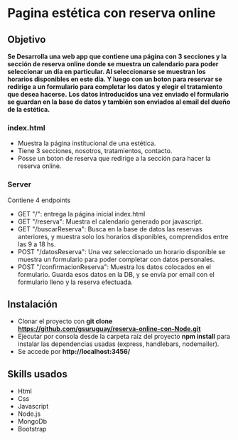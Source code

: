 # Pagina estética con reserva online

## Objetivo

**Se Desarrolla una web app que contiene una página con 3 secciones y la sección de reserva online donde se muestra un calendario para poder seleccionar un día en particular. Al seleccionarse se muestran los horarios disponibles en este día. Y luego con un boton para reservar se redirige a un formulario para completar los datos y elegir el tratamiento que desea hacerse.**
**Los datos introducidos una vez enviado el formulario se guardan en la base de datos y también son enviados al email del dueño de la estética.**

### index.html

* Muestra la página institucional de una estética. 
* Tiene 3 secciones, nosotros, tratamientos, contacto.
* Posse un boton de reserva que redirige a la sección para hacer la reserva online.

### Server

Contiene 4 endpoints

* GET "/": entrega la página inicial index.html
* GET "/reserva": Muestra el calendario generado por javascript.
* GET "/buscarReserva": Busca en la base de datos las reservas anteriores, y muestra solo los horarios disponibles, comprendidos entre las 9 a 18 hs.
* POST "/datosReserva": Una vez seleccionado un horario disponible se muestra un formulario para poder completar con datos personales.
* POST "/confirmacionReserva": Muestra los datos colocados en el formulario. Guarda esos datos en la DB, y se envía por email con el formulario lleno y la reserva efectuada.


## Instalación
* Clonar el proyecto con **git clone https://github.com/gsuruguay/reserva-online-con-Node.git**
* Ejecutar por consola desde la carpeta raiz del proyecto **npm install** para instalar las dependencias usadas (express, handlebars, nodemailer).
* Se accede por **http://localhost:3456/**

## Skills usados
* Html
* Css
* Javascript
* Node.js
* MongoDb
* Bootstrap

